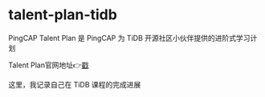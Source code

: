 # talent-plan-tidb

PingCAP Talent Plan 是 PingCAP 为 TiDB 开源社区小伙伴提供的进阶式学习计划

Talent Plan官网地址:point_right:[戳](https://university.pingcap.com/talent-plan/)

这里，我记录自己在 TiDB 课程的完成进展
